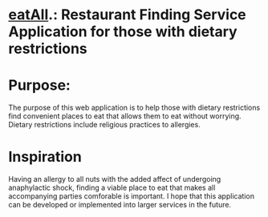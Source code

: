 # [eatAll](https://eatall-app.herokuapp.com/).: Restaurant Finding Service Application for those with dietary restrictions

# Purpose:

The purpose of this web application is to help those with dietary restrictions find convenient places to eat that allows them to eat without worrying. Dietary restrictions include religious practices to allergies.


# Inspiration

Having an allergy to all nuts with the added affect of undergoing anaphylactic shock, finding a viable place to eat that makes all accompanying parties comforable is important. I hope that this application can be developed or implemented into larger services in the future. 

